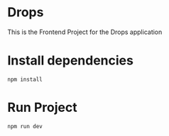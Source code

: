 # Drops
This is the Frontend Project for the Drops application

# Install dependencies
```
npm install
```

# Run Project
```
npm run dev
```